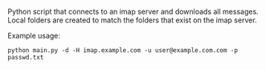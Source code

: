 Python script that connects to an imap server and downloads all messages.  Local folders are created to match the folders that exist on the imap server.

Example usage:

`python main.py -d -H imap.example.com -u user@example.com.com -p passwd.txt`


